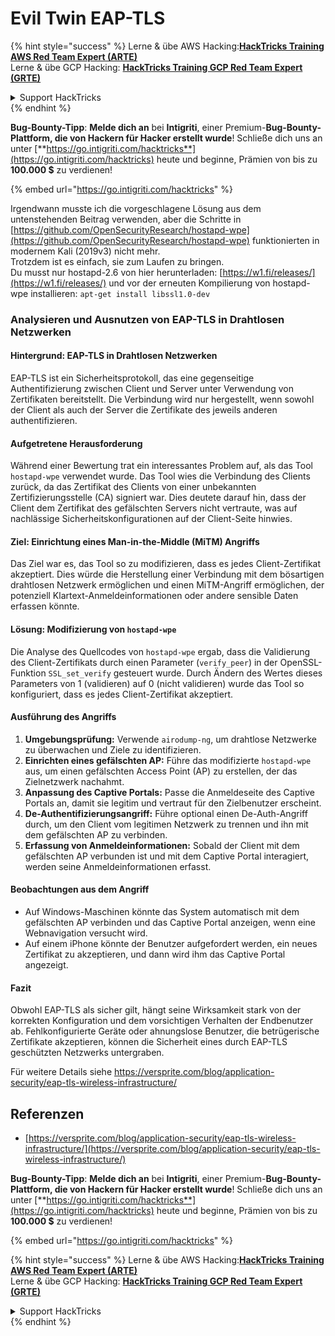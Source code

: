 # Evil Twin EAP-TLS

{% hint style="success" %}
Lerne & übe AWS Hacking:<img src="/.gitbook/assets/arte.png" alt="" data-size="line">[**HackTricks Training AWS Red Team Expert (ARTE)**](https://training.hacktricks.xyz/courses/arte)<img src="/.gitbook/assets/arte.png" alt="" data-size="line">\
Lerne & übe GCP Hacking: <img src="/.gitbook/assets/grte.png" alt="" data-size="line">[**HackTricks Training GCP Red Team Expert (GRTE)**<img src="/.gitbook/assets/grte.png" alt="" data-size="line">](https://training.hacktricks.xyz/courses/grte)

<details>

<summary>Support HackTricks</summary>

* Überprüfe die [**Abonnementpläne**](https://github.com/sponsors/carlospolop)!
* **Tritt der** 💬 [**Discord-Gruppe**](https://discord.gg/hRep4RUj7f) oder der [**Telegram-Gruppe**](https://t.me/peass) bei oder **folge** uns auf **Twitter** 🐦 [**@hacktricks\_live**](https://twitter.com/hacktricks\_live)**.**
* **Teile Hacking-Tricks, indem du PRs zu den** [**HackTricks**](https://github.com/carlospolop/hacktricks) und [**HackTricks Cloud**](https://github.com/carlospolop/hacktricks-cloud) GitHub-Repos einreichst.

</details>
{% endhint %}

<img src="../../.gitbook/assets/i3.png" alt="" data-size="original">\
**Bug-Bounty-Tipp**: **Melde dich an** bei **Intigriti**, einer Premium-**Bug-Bounty-Plattform, die von Hackern für Hacker erstellt wurde**! Schließe dich uns an unter [**https://go.intigriti.com/hacktricks**](https://go.intigriti.com/hacktricks) heute und beginne, Prämien von bis zu **100.000 $** zu verdienen!

{% embed url="https://go.intigriti.com/hacktricks" %}

Irgendwann musste ich die vorgeschlagene Lösung aus dem untenstehenden Beitrag verwenden, aber die Schritte in [https://github.com/OpenSecurityResearch/hostapd-wpe](https://github.com/OpenSecurityResearch/hostapd-wpe) funktionierten in modernem Kali (2019v3) nicht mehr.\
Trotzdem ist es einfach, sie zum Laufen zu bringen.\
Du musst nur hostapd-2.6 von hier herunterladen: [https://w1.fi/releases/](https://w1.fi/releases/) und vor der erneuten Kompilierung von hostapd-wpe installieren: `apt-get install libssl1.0-dev`

### Analysieren und Ausnutzen von EAP-TLS in Drahtlosen Netzwerken

#### Hintergrund: EAP-TLS in Drahtlosen Netzwerken
EAP-TLS ist ein Sicherheitsprotokoll, das eine gegenseitige Authentifizierung zwischen Client und Server unter Verwendung von Zertifikaten bereitstellt. Die Verbindung wird nur hergestellt, wenn sowohl der Client als auch der Server die Zertifikate des jeweils anderen authentifizieren.

#### Aufgetretene Herausforderung
Während einer Bewertung trat ein interessantes Problem auf, als das Tool `hostapd-wpe` verwendet wurde. Das Tool wies die Verbindung des Clients zurück, da das Zertifikat des Clients von einer unbekannten Zertifizierungsstelle (CA) signiert war. Dies deutete darauf hin, dass der Client dem Zertifikat des gefälschten Servers nicht vertraute, was auf nachlässige Sicherheitskonfigurationen auf der Client-Seite hinwies.

#### Ziel: Einrichtung eines Man-in-the-Middle (MiTM) Angriffs
Das Ziel war es, das Tool so zu modifizieren, dass es jedes Client-Zertifikat akzeptiert. Dies würde die Herstellung einer Verbindung mit dem bösartigen drahtlosen Netzwerk ermöglichen und einen MiTM-Angriff ermöglichen, der potenziell Klartext-Anmeldeinformationen oder andere sensible Daten erfassen könnte.

#### Lösung: Modifizierung von `hostapd-wpe`
Die Analyse des Quellcodes von `hostapd-wpe` ergab, dass die Validierung des Client-Zertifikats durch einen Parameter (`verify_peer`) in der OpenSSL-Funktion `SSL_set_verify` gesteuert wurde. Durch Ändern des Wertes dieses Parameters von 1 (validieren) auf 0 (nicht validieren) wurde das Tool so konfiguriert, dass es jedes Client-Zertifikat akzeptiert.

#### Ausführung des Angriffs
1. **Umgebungsprüfung:** Verwende `airodump-ng`, um drahtlose Netzwerke zu überwachen und Ziele zu identifizieren.
2. **Einrichten eines gefälschten AP:** Führe das modifizierte `hostapd-wpe` aus, um einen gefälschten Access Point (AP) zu erstellen, der das Zielnetzwerk nachahmt.
3. **Anpassung des Captive Portals:** Passe die Anmeldeseite des Captive Portals an, damit sie legitim und vertraut für den Zielbenutzer erscheint.
4. **De-Authentifizierungsangriff:** Führe optional einen De-Auth-Angriff durch, um den Client vom legitimen Netzwerk zu trennen und ihn mit dem gefälschten AP zu verbinden.
5. **Erfassung von Anmeldeinformationen:** Sobald der Client mit dem gefälschten AP verbunden ist und mit dem Captive Portal interagiert, werden seine Anmeldeinformationen erfasst.

#### Beobachtungen aus dem Angriff
- Auf Windows-Maschinen könnte das System automatisch mit dem gefälschten AP verbinden und das Captive Portal anzeigen, wenn eine Webnavigation versucht wird.
- Auf einem iPhone könnte der Benutzer aufgefordert werden, ein neues Zertifikat zu akzeptieren, und dann wird ihm das Captive Portal angezeigt.

#### Fazit
Obwohl EAP-TLS als sicher gilt, hängt seine Wirksamkeit stark von der korrekten Konfiguration und dem vorsichtigen Verhalten der Endbenutzer ab. Fehlkonfigurierte Geräte oder ahnungslose Benutzer, die betrügerische Zertifikate akzeptieren, können die Sicherheit eines durch EAP-TLS geschützten Netzwerks untergraben.

Für weitere Details siehe https://versprite.com/blog/application-security/eap-tls-wireless-infrastructure/

## Referenzen
* [https://versprite.com/blog/application-security/eap-tls-wireless-infrastructure/](https://versprite.com/blog/application-security/eap-tls-wireless-infrastructure/)

<img src="../../.gitbook/assets/i3.png" alt="" data-size="original">\
**Bug-Bounty-Tipp**: **Melde dich an** bei **Intigriti**, einer Premium-**Bug-Bounty-Plattform, die von Hackern für Hacker erstellt wurde**! Schließe dich uns an unter [**https://go.intigriti.com/hacktricks**](https://go.intigriti.com/hacktricks) heute und beginne, Prämien von bis zu **100.000 $** zu verdienen!

{% embed url="https://go.intigriti.com/hacktricks" %}

{% hint style="success" %}
Lerne & übe AWS Hacking:<img src="/.gitbook/assets/arte.png" alt="" data-size="line">[**HackTricks Training AWS Red Team Expert (ARTE)**](https://training.hacktricks.xyz/courses/arte)<img src="/.gitbook/assets/arte.png" alt="" data-size="line">\
Lerne & übe GCP Hacking: <img src="/.gitbook/assets/grte.png" alt="" data-size="line">[**HackTricks Training GCP Red Team Expert (GRTE)**<img src="/.gitbook/assets/grte.png" alt="" data-size="line">](https://training.hacktricks.xyz/courses/grte)

<details>

<summary>Support HackTricks</summary>

* Überprüfe die [**Abonnementpläne**](https://github.com/sponsors/carlospolop)!
* **Tritt der** 💬 [**Discord-Gruppe**](https://discord.gg/hRep4RUj7f) oder der [**Telegram-Gruppe**](https://t.me/peass) bei oder **folge** uns auf **Twitter** 🐦 [**@hacktricks\_live**](https://twitter.com/hacktricks\_live)**.**
* **Teile Hacking-Tricks, indem du PRs zu den** [**HackTricks**](https://github.com/carlospolop/hacktricks) und [**HackTricks Cloud**](https://github.com/carlospolop/hacktricks-cloud) GitHub-Repos einreichst.

</details>
{% endhint %}
